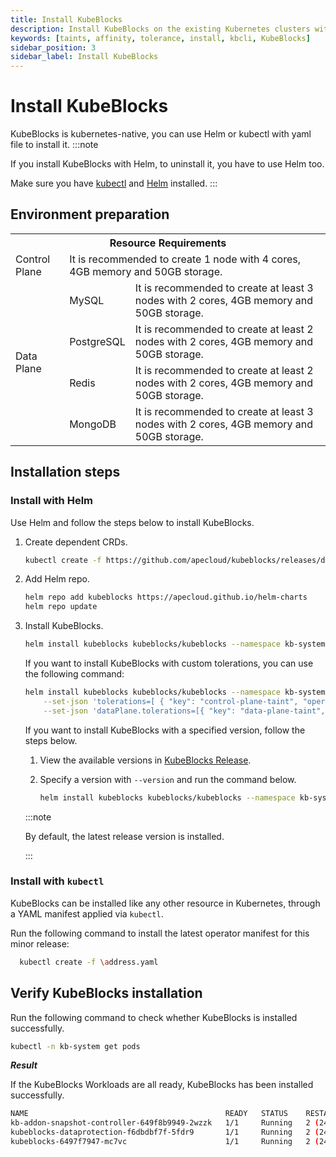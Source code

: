 ```yaml
---
title: Install KubeBlocks
description: Install KubeBlocks on the existing Kubernetes clusters with Helm
keywords: [taints, affinity, tolerance, install, kbcli, KubeBlocks]
sidebar_position: 3
sidebar_label: Install KubeBlocks
---
```


# Install KubeBlocks 

KubeBlocks is kubernetes-native, you can use Helm or kubectl with yaml file to install it.
:::note

If you install KubeBlocks with Helm, to uninstall it, you have to use Helm too.

Make sure you have [kubectl](https://kubernetes.io/docs/tasks/tools/) and [Helm](https://helm.sh/docs/intro/install/) installed.
:::


## Environment preparation

<table>
	<tr>
	    <th colspan="3">Resource Requirements</th>
	</tr >
	<tr>
	    <td >Control Plane</td>
	    <td colspan="2">It is recommended to create 1 node with 4 cores, 4GB memory and 50GB storage. </td>
	</tr >
	<tr >
	    <td rowspan="4">Data Plane</td>
	    <td> MySQL </td>
	    <td>It is recommended to create at least 3 nodes with 2 cores, 4GB memory and 50GB storage. </td>
	</tr>
	<tr>
	    <td> PostgreSQL </td>
        <td>It is recommended to create at least 2 nodes with 2 cores, 4GB memory and 50GB storage.  </td>
	</tr>
	<tr>
	    <td> Redis </td>
        <td>It is recommended to create at least 2 nodes with 2 cores, 4GB memory and 50GB storage. </td>
	</tr>
	<tr>
	    <td> MongoDB </td>
	    <td>It is recommended to create at least 3 nodes with 2 cores, 4GB memory and 50GB storage. </td>
	</tr>
</table>

## Installation steps

<Tabs>
<TabItem value="Helm" label="Install with Helm" default>

### Install with Helm

Use Helm and follow the steps below to install KubeBlocks.

1. Create dependent CRDs.
   ```bash
   kubectl create -f https://github.com/apecloud/kubeblocks/releases/download/vx.x.x/kubeblocks_crds.yaml
   ```

2. Add Helm repo.
   ```bash
   helm repo add kubeblocks https://apecloud.github.io/helm-charts
   helm repo update
   ```

3. Install KubeBlocks.
   ```bash
   helm install kubeblocks kubeblocks/kubeblocks --namespace kb-system --create-namespace
   ```

   If you want to install KubeBlocks with custom tolerations, you can use the following command:

   ```bash
   helm install kubeblocks kubeblocks/kubeblocks --namespace kb-system --create-namespace \
       --set-json 'tolerations=[ { "key": "control-plane-taint", "operator": "Equal", "effect": "NoSchedule", "value": "true" } ]' \
       --set-json 'dataPlane.tolerations=[{ "key": "data-plane-taint", "operator": "Equal", "effect": "NoSchedule", "value": "true"    }]'
   ```

   If you want to install KubeBlocks with a specified version, follow the steps below.

   1. View the available versions in [KubeBlocks Release](https://github.com/apecloud/kubeblocks/releases/).
   2. Specify a version with `--version` and run the command below.

      ```bash
      helm install kubeblocks kubeblocks/kubeblocks --namespace kb-system --create-namespace --version="x.x.x"
      ```

     :::note

     By default, the latest release version is installed.

     :::

</TabItem>
<TabItem value="kubectl" label="Install with kubectl" default>

### Install with `kubectl`

KubeBlocks can be installed like any other resource in Kubernetes, through a YAML manifest applied via `kubectl`.


Run the following command to install the latest operator manifest for this minor release:

 ```bash
   kubectl create -f \address.yaml
   ```

</TabItem>
</Tabs>


## Verify KubeBlocks installation

Run the following command to check whether KubeBlocks is installed successfully.

```bash
kubectl -n kb-system get pods
```

***Result***

If the KubeBlocks Workloads are all ready, KubeBlocks has been installed successfully.

```bash
NAME                                            READY   STATUS    RESTARTS      AGE
kb-addon-snapshot-controller-649f8b9949-2wzzk   1/1     Running   2 (24m ago)   147d
kubeblocks-dataprotection-f6dbdbf7f-5fdr9       1/1     Running   2 (24m ago)   147d
kubeblocks-6497f7947-mc7vc                      1/1     Running   2 (24m ago)   147d
```
